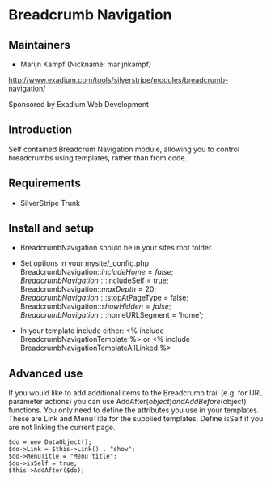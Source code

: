 # Breadcrumb Navigation

## Maintainers

 * Marijn Kampf (Nickname: marijnkampf)
  <marijn at exadium dot com>
   
   http://www.exadium.com/tools/silverstripe/modules/breadcrumb-navigation/
   
   Sponsored by Exadium Web Development
   
## Introduction

Self contained Breadcrum Navigation module, allowing you to control breadcrumbs using templates, rather than from code.

## Requirements

 * SilverStripe Trunk

## Install and setup

 * BreadcrumbNavigation should be in your sites root folder.
 * Set options in your mysite/_config.php
			BreadcrumbNavigation::$includeHome = false;
			BreadcrumbNavigation::$includeSelf = true;
			BreadcrumbNavigation::$maxDepth = 20;
			BreadcrumbNavigation::$stopAtPageType = false;
			BreadcrumbNavigation::$showHidden = false;
			BreadcrumbNavigation::$homeURLSegment = 'home';
 
 * In your template include either:
    <% include BreadcrumbNavigationTemplate %>
   or
    <% include BreadcrumbNavigationTemplateAllLinked %>
    
## Advanced use
If you would like to add additional items to the Breadcrumb trail (e.g. for URL parameter actions) you can use AddAfter($object) and AddBefore($object) functions. 
You only need to define the attributes you use in your templates. These are Link and MenuTitle for the supplied templates. 
Define isSelf if you are not linking the current page.

	$do = new DataObject();
	$do->Link = $this->Link() . "show";
	$do->MenuTitle = "Menu title";
	$do->isSelf = true;
	$this->AddAfter($do);

